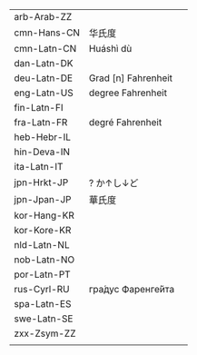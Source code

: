 | | | |
|-|-|-|
| arb-Arab-ZZ |  |  |
| cmn-Hans-CN | 华氏度 |  |
| cmn-Latn-CN | Huáshì dù |  |
| dan-Latn-DK |  |  |
| deu-Latn-DE | Grad [n] Fahrenheit |  |
| eng-Latn-US | degree Fahrenheit |  |
| fin-Latn-FI |  |  |
| fra-Latn-FR | degré Fahrenheit |  |
| heb-Hebr-IL |  |  |
| hin-Deva-IN |  |  |
| ita-Latn-IT |  |  |
| jpn-Hrkt-JP | ? か↑し↓ど |  |
| jpn-Jpan-JP | 華氏度 |  |
| kor-Hang-KR |  |  |
| kor-Kore-KR |  |  |
| nld-Latn-NL |  |  |
| nob-Latn-NO |  |  |
| por-Latn-PT |  |  |
| rus-Cyrl-RU | гра́дус Фаренге́йта |  |
| spa-Latn-ES |  |  |
| swe-Latn-SE |  |  |
| zxx-Zsym-ZZ |  |  |
|  |  |  |
